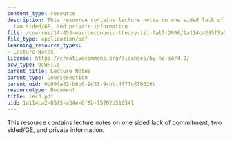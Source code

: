 ```yaml
---
content_type: resource
description: This resource contains lecture notes on one sided lack of commitment,
  two sided/GE, and private information.
file: /courses/14-453-macroeconomic-theory-iii-fall-2006/1a114ca285f5a34e6f8b15702d516541_lec3.pdf
file_type: application/pdf
learning_resource_types:
- Lecture Notes
license: https://creativecommons.org/licenses/by-nc-sa/4.0/
ocw_type: OCWFile
parent_title: Lecture Notes
parent_type: CourseSection
parent_uid: 0c99fa32-b6b0-9d31-9cbb-4f77c43b326b
resourcetype: Document
title: lec3.pdf
uid: 1a114ca2-85f5-a34e-6f8b-15702d516541
---
```

This resource contains lecture notes on one sided lack of commitment, two sided/GE, and private information.